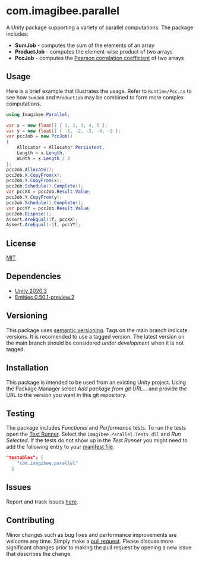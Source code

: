 # com.imagibee.parallel
A Unity package supporting a variety of parallel computations.  The package includes:

* __SumJob__ - computes the sum of the elements of an array
* __ProductJob__ - computes the element-wise product of two arrays
* __PccJob__ - computes the [Pearson correlation coefficient](https://en.wikipedia.org/wiki/Pearson_correlation_coefficient) of two arrays

## Usage
Here is a brief example that illustrates the usage.  Refer to `Runtime/Pcc.cs` to see how `SumJob` and `ProductJob` may be combined to form more complex computations.
```cs
using Imagibee.Parallel;

var x = new float[] { 1, 2, 3, 4, 5 };
var y = new float[] { -1, -2, -3, -4, -5 };
var pccJob = new PccJob()
{
    Allocator = Allocator.Persistent,
    Length = x.Length,
    Width = x.Length / 2
};
pccJob.Allocate();
pccJob.X.CopyFrom(x);
pccJob.Y.CopyFrom(x);
pccJob.Schedule().Complete();
var pccXX = pccJob.Result.Value;
pccJob.Y.CopyFrom(y);
pccJob.Schedule().Complete();
var pccYY = pccJob.Result.Value;
pccJob.Dispose();
Assert.AreEqual(1f, pccXX);
Assert.AreEqual(-1f, pccYY);
```
## License
[MIT](https://www.mit.edu/~amini/LICENSE.md)

## Dependencies
* [Unity 2020.3](https://unity3d.com/unity/whats-new/2020.3.0)
* [Entities 0.50.1-preview.2](https://docs.unity3d.com/Packages/com.unity.entities@0.50/manual/index.html)

## Versioning
This package uses [semantic versioning](https://en.wikipedia.org/wiki/Software_versioning#Semantic_versioning).  Tags on the main branch indicate versions.  It is recomended to use a tagged version.  The latest version on the main branch should be considered _under development_ when it is not tagged.

## Installation
This package is intended to be used from an existing Unity project.  Using the Package Manager select _Add package from git URL..._ and provide the URL to the version you want in this git repository.

## Testing
The package includes _Functional_ and _Performance_ tests.  To run the tests open the [Test Runner](https://docs.unity3d.com/2020.3/Documentation/Manual/testing-editortestsrunner.html).  Select the `Imagibee.Parallel.Tests.dll` and _Run Selected_.  If the tests do not show up in the _Test Runner_ you might need to add the following entry to your [manifest file](https://docs.unity3d.com/2020.3/Documentation/Manual/upm-manifestPrj.html).

```json
"testables": [
    "com.imagibee.parallel"
  ]
```

## Issues
Report and track issues [here](https://github.com/imagibee/com.imagibee.parallel/issues).

## Contributing
Minor changes such as bug fixes and performance improvements are welcome any time.  Simply make a [pull request](https://opensource.com/article/19/7/create-pull-request-github).  Please discuss more significant changes prior to making the pull request by opening a new issue that describes the change.
